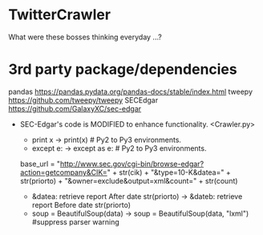 # TwitterCrawler
What were these bosses thinking everyday ...?


# 3rd party package/dependencies

pandas    https://pandas.pydata.org/pandas-docs/stable/index.html
tweepy    https://github.com/tweepy/tweepy
SECEdgar  https://github.com/GalaxyXC/sec-edgar
 
* SEC-Edgar's code is MODIFIED to enhance functionality.
<Crawler.py>
  - print x -> print(x)         # Py2 to Py3 environments.
  - except e: -> except as e:   # Py2 to Py3 environments.
  
  base_url = "http://www.sec.gov/cgi-bin/browse-edgar?action=getcompany&CIK=" + str(cik) + "&type=10-K&datea=" + \
                   str(priorto) + "&owner=exclude&output=xml&count=" + str(count)
                   
  - &datea: retrieve report After date str(priorto) -> &dateb: retrieve report Before date str(priorto)
  - soup = BeautifulSoup(data) -> soup = BeautifulSoup(data, "lxml") #suppress parser warning
